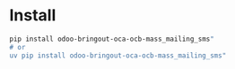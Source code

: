 # Install

```bash
pip install odoo-bringout-oca-ocb-mass_mailing_sms"
# or
uv pip install odoo-bringout-oca-ocb-mass_mailing_sms"
```
